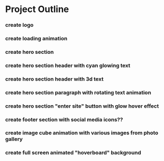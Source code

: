 # Project Outline
### create logo
### create loading animation
### create hero section
### create hero section header with cyan glowing text
### create hero section header with 3d text
### create hero section paragraph with rotating text animation
### create hero section "enter site" button with glow hover effect
### create footer section with social media icons??
### create image cube animation with various images from photo gallery
### create full screen animated "hoverboard" background
